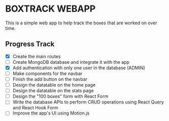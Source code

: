 # BOXTRACK WEBAPP

This is a simple web app to help track the boxes that are worked on over time.

## Progress Track

- [x] Create the main routes
- [ ] Create MongoDB database and integrate it with the app
- [x] Add authentication with only one user in the database (ADMIN)
- [ ] Make components for the navbar
- [ ] Finish the add button on the navbar
- [ ] Design the datatable on the home page
- [ ] Design the datatable on the stats page
- [ ] Design the "100 boxes" form with React Form
- [ ] Write the database APIs to perform CRUD operations using React Query and React Hook Form
- [ ] Improve the app's UI using Motion.js